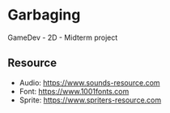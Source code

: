 # Garbaging
 GameDev - 2D - Midterm project
## Resource
 - Audio: https://www.sounds-resource.com
 - Font: https://www.1001fonts.com
 - Sprite: https://www.spriters-resource.com
